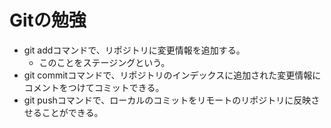 # Gitの勉強
- git addコマンドで、リポジトリに変更情報を追加する。
    - このことをステージングという。
- git commitコマンドで、リポジトリのインデックスに追加された変更情報にコメントをつけてコミットできる。
- git pushコマンドで、ローカルのコミットをリモートのリポジトリに反映させることができる。